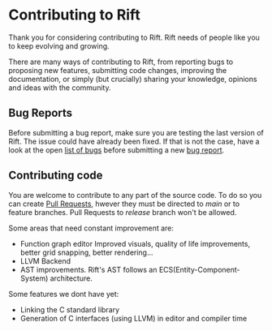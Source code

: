# Contributing to Rift
Thank you for considering contributing to Rift. Rift needs of people like you to keep evolving and growing.

There are many ways of contributing to Rift, from reporting bugs to proposing new features, submitting code changes, improving the documentation, or simply (but crucially) sharing your knowledge, opinions and ideas with the community.

## Bug Reports
Before submitting a bug report, make sure you are testing the last version of Rift. The issue could have already been fixed. If that is not the case, have a look at the open [list of bugs](https://github.com/PipeRift/rift/issues?q=is%3Aopen+is%3Aissue+label%3Abug) before submitting a new [bug report](https://github.com/PipeRift/rift/issues/new?labels=bug&template=bug_report.md).

## Contributing code
You are welcome to contribute to any part of the source code. To do so you can create [Pull Requests](https://github.com/PipeRift/rift/pulls), hwever they must be directed to _main_ or to feature branches. Pull Requests to _release_ branch won't be allowed.

Some areas that need constant improvement are:
- Function graph editor
  Improved visuals, quality of life improvements, better grid snapping, better rendering...
- LLVM Backend
- AST improvements. Rift's AST follows an ECS(Entity-Component-System) architecture.

Some features we dont have yet:
- Linking the C standard library
- Generation of C interfaces (using LLVM) in editor and compiler time
  
